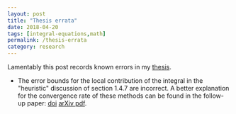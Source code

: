 ```yaml
---
layout: post
title: "Thesis errata"
date: 2018-04-20
tags: [integral-equations,math]
permalink: /thesis-errata
category: research
---
```

Lamentably this post records known errors
in my [thesis](/assets/papers/2016/thesis.pdf).

- The error bounds for the local contribution of
the integral in the "heuristic" discussion of section
1.4.7 are incorrect. A better explanation for the
convergence rate of these methods can be found in
the follow-up paper:
[doi](https://doi.org/10.1016/j.jcp.2017.04.063)
[arXiv pdf](https://arxiv.org/pdf/1610.00823.pdf).